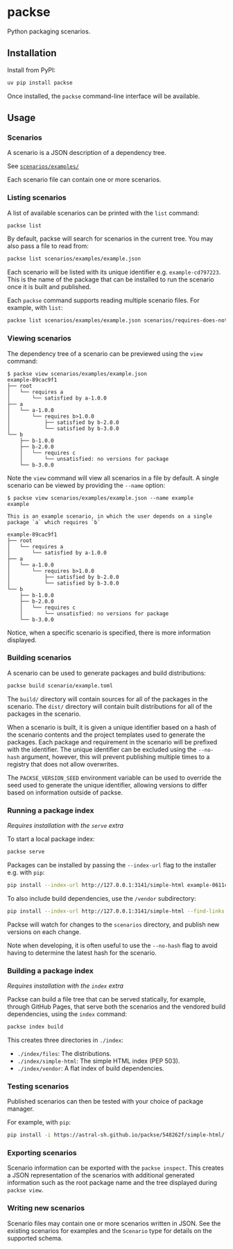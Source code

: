 # packse

Python packaging scenarios.

## Installation

Install from PyPI:

```bash
uv pip install packse
```

Once installed, the `packse` command-line interface will be available.

## Usage

### Scenarios

A scenario is a JSON description of a dependency tree.

See [`scenarios/examples/`](./scenarios/examples/)

Each scenario file can contain one or more scenarios.

### Listing scenarios

A list of available scenarios can be printed with the `list` command:

```bash
packse list
```

By default, packse will search for scenarios in the current tree. You may also pass a file to read
from:

```bash
packse list scenarios/examples/example.json
```

Each scenario will be listed with its unique identifier e.g. `example-cd797223`. This is the name of the package
that can be installed to run the scenario once it is built and published.

Each `packse` command supports reading multiple scenario files. For example, with `list`:

```bash
packse list scenarios/examples/example.json scenarios/requires-does-not-exist.json
```

### Viewing scenarios

The dependency tree of a scenario can be previewed using the `view` command:

```
$ packse view scenarios/examples/example.json
example-89cac9f1
├── root
│   └── requires a
│       └── satisfied by a-1.0.0
├── a
│   └── a-1.0.0
│       └── requires b>1.0.0
│           ├── satisfied by b-2.0.0
│           └── satisfied by b-3.0.0
└── b
    ├── b-1.0.0
    ├── b-2.0.0
    │   └── requires c
    │       └── unsatisfied: no versions for package
    └── b-3.0.0
```

Note the `view` command will view all scenarios in a file by default. A single scenario can be viewed by providing
the `--name` option:

```
$ packse view scenarios/examples/example.json --name example
example

This is an example scenario, in which the user depends on a single package `a` which requires `b`

example-89cac9f1
├── root
│   └── requires a
│       └── satisfied by a-1.0.0
├── a
│   └── a-1.0.0
│       └── requires b>1.0.0
│           ├── satisfied by b-2.0.0
│           └── satisfied by b-3.0.0
└── b
    ├── b-1.0.0
    ├── b-2.0.0
    │   └── requires c
    │       └── unsatisfied: no versions for package
    └── b-3.0.0
```

Notice, when a specific scenario is specified, there is more information displayed.

### Building scenarios

A scenario can be used to generate packages and build distributions:

```bash
packse build scenario/example.toml
```

The `build/` directory will contain sources for all of the packages in the scenario.
The `dist/` directory will contain built distributions for all of the packages in the scenario.

When a scenario is built, it is given a unique identifier based on a hash of the scenario contents and the project
templates used to generate the packages. Each package and requirement in the scenario will be prefixed with the
identifier. The unique identifier can be excluded using the `--no-hash` argument, however, this will prevent
publishing multiple times to a registry that does not allow overwrites.

The `PACKSE_VERSION_SEED` environment variable can be used to override the seed used to generate the unique
identifier, allowing versions to differ based on information outside of packse.

### Running a package index

_Requires installation with the `serve` extra_

To start a local package index:

```bash
packse serve
```

Packages can be installed by passing the `--index-url` flag to the installer e.g. with `pip`:

```bash
pip install --index-url http://127.0.0.1:3141/simple-html example-0611cb74
```

To also include build dependencies, use the `/vendor` subdirectory:

```bash
pip install --index-url http://127.0.0.1:3141/simple-html --find-links http://127.0.0.1:3141/vendor example-0611cb74
```

Packse will watch for changes to the `scenarios` directory, and publish new versions on each change.

Note when developing, it is often useful to use the `--no-hash` flag to avoid having to determine the latest
hash for the scenario.

### Building a package index

_Requires installation with the `index` extra_

Packse can build a file tree that can be served statically, for example, through GitHub Pages, that serve both
the scenarios and the vendored build dependencies, using the `index` command:

```bash
packse index build
```

This creates three directories in `./index`:

 * `./index/files`: The distributions.
 * `./index/simple-html`: The simple HTML index (PEP 503).
 * `./index/vendor`: A flat index of build dependencies.

### Testing scenarios

Published scenarios can then be tested with your choice of package manager.

For example, with `pip`:

```bash
pip install -i https://astral-sh.github.io/packse/548262f/simple-html/ example-cd797223
```

### Exporting scenarios

Scenario information can be exported with the `packse inspect`. This creates a JSON representation of the scenarios
with additional generated information such as the root package name and the tree displayed during `packse view`.

### Writing new scenarios

Scenario files may contain one or more scenarios written in JSON. See the existing scenarios for examples and
the `Scenario` type for details on the supported schema.
